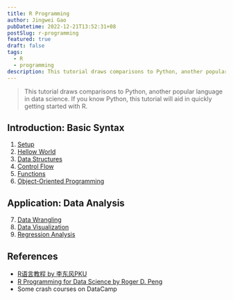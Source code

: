 ```yaml
---
title: R Programming
author: Jingwei Gao
pubDatetime: 2022-12-21T13:52:31+08
postSlug: r-programming
featured: true
draft: false
tags:
  - R
  - programming
description: This tutorial draws comparisons to Python, another popular language in data science. If you know Python, this tutorial will aid in quickly getting started with R.
---
```


> This tutorial draws comparisons to Python, another popular language in data science. If you know Python, this tutorial will aid in quickly getting started with R.

## Introduction: Basic Syntax

1. [Setup](https://cranegao.notion.site/1-Setup-513f9b48a3f24848810aa545772a4c69?pvs=4)
2. [Hellow World](https://cranegao.notion.site/2-Hello-World-c407dd99120641548c2f98174d0ccadb?pvs=4)
3. [Data Structures](https://cranegao.notion.site/3-Data-Structures-40b8a10333ae4f03afaf136526545f86?pvs=4)
4. [Control Flow](https://cranegao.notion.site/4-Control-Flow-679cb288507548b7a082c69f81ce88d1?pvs=4)
5. [Functions](https://cranegao.notion.site/5-Functions-9b9bb235d06f443f8ccf3b973662d6bb?pvs=4)
6. [Object-Oriented Programming](https://cranegao.notion.site/6-Object-Oriented-Programming-893c1e4dd43744f9b4ef662e5bc4f803?pvs=4)

## Application: Data Analysis

7. [Data Wrangling](https://cranegao.notion.site/7-Data-Wrangling-0e3a0a19f3c74807818b20d50bb714bb?pvs=4)
8. [Data Visualization](https://cranegao.notion.site/8-Data-Visualization-c2b81e6c899c4d6299c5a830ba8e2663?pvs=4)
9. [Regression Analysis](https://cranegao.notion.site/9-Regression-Analysis-59e6e3f4fd36484981af1845a238634c?pvs=4)

## References

- [R语言教程 by 李东风PKU](https://www.math.pku.edu.cn/teachers/lidf/docs/Rbook/html/_Rbook/index.html)
- [R Programming for Data Science by Roger D. Peng](https://bookdown.org/rdpeng/rprogdatascience/)
- Some crash courses on DataCamp
